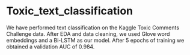 # Toxic_text_classification
 We have performed text classification on the Kaggle Toxic Comments Challenge data. After EDA and data cleaning, we  used Glove word embeddings and a Bi-LSTM as our model. After 5 epochs of training we obtained a validation AUC of 0.984.   
